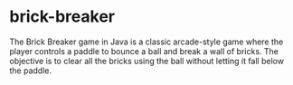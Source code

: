 # brick-breaker
 
The Brick Breaker game in Java is a classic arcade-style game where the player controls a paddle to bounce a ball and break a wall of bricks. The objective is to clear all the bricks using the ball without letting it fall below the paddle. 
